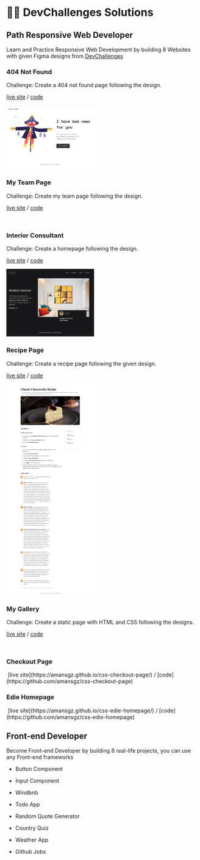 # 👩‍💻 DevChallenges Solutions

## Path Responsive Web Developer

Learn and Practice Responsive Web Development by building 8 Websites with given Figma designs from [DevChallenges](https://devchallenges.io/paths/responsive-web-developer)


### **404 Not Found**    
Challenge: Create a 404 not found page following the design.    

[live site](https://amansgz.github.io/css-404-not-found/) / [code](https://github.com/amansgz/css-404-not-found)     
 
<img src= "https://github.com/amansgz/css-404-not-found/blob/df29c20b7d830920f7526bf537f0d091de4d8f59/assets/preview.png" title= "404 not found" alt= "404 not found" width= "230">      


### **My Team Page**
Challenge: Create my team page following the design.    

[live site](https://amansgz.github.io/css-my-team-page/) / [code](https://github.com/amansgz/css-my-team-page) 

<img src= "https://github.com/amansgz/css-my-team-page/blob/22533edc09cf38e32b851de59d9580547b6017bf/assets/preview.png" title= "" alt= "" width= "230">      


### **Interior Consultant**  
Challenge: Create a homepage following the design.    

[live site](https://amansgz.github.io/css-interior-consultant/) / [code](https://github.com/amansgz/css-interior-consultant)

<img src= "https://github.com/amansgz/css-interior-consultant/blob/0c90528122b3926b18434d5979f35ed0461fbe95/assets/preview.png" title= "" alt= "" width= "230">      


### **Recipe Page**  
Challenge: Create a recipe page following the given design.    

[live site](https://amansgz.github.io/css-recipe-page/) / [code](https://github.com/amansgz/css-recipe-page)

<img src= "https://github.com/amansgz/css-recipe-page/blob/185486694cb50d65d69d77a74e801b16710729db/assets/preview.png" title= "" alt= "" width= "230">      


### **My Gallery**  
Challenge: Create a static page with HTML and CSS following the designs.   

[live site](https://amansgz.github.io/css-my-gallery/) / [code](https://github.com/amansgz/css-my-gallery)

<img src= "" title= "" alt= "" width= "230">      


### **Checkout Page**  

<img src= "" title= "" alt= "" width= "230">      
[live site](https://amansgz.github.io/css-checkout-page/) / [code](https://github.com/amansgz/css-checkout-page)

### **Edie Homepage**   

<img src= "" title= "" alt= "" width= "230">      
[live site](https://amansgz.github.io/css-edie-homepage/) / [code](https://github.com/amansgz/css-edie-homepage)

## Front-end Developer    

Become Front-end Developer by building 8 real-life projects, you can use any Front-end frameworks

- Button Component

- Input Component

- Windbnb

- Todo App

- Random Quote Generator

- Country Quiz

- Weather App

- Github Jobs
